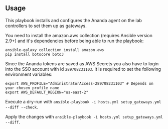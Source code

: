 ## Usage
This playbook installs and configures the Ananda agent on the lab controllers to set them up as gateways.

You need to install the amazon.aws collection (requires Ansible version 2.9+) and it's dependencies before being able to run the playbook:
```
ansible-galaxy collection install amazon.aws
pip install botocore boto3
```


Since the Ananda tokens are saved as AWS Secrets you also have to login into the SSO account with id `289708231103`. It is required to set the following environment variables:
```
export AWS_PROFILE="AdministratorAccess-289708231103" # Depends on your chosen profile name
export AWS_DEFAULT_REGION="us-east-2"
```


Execute a dry-run with `ansible-playbook -i hosts.yml setup_gateways.yml --diff --check`.

Apply the changes with `ansible-playbook -i hosts.yml setup_gateways.yml --diff`.
